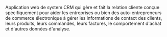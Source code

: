 Application web de system CRM qui gère et fait la relation cliente conçue spécifiquement pour aider les entreprises ou bien des auto-entrepreneurs de commerce électronique à gérer les informations de contact des clients, leurs produits, leurs commandes, leurs factures, le comportement d'achat et d'autres données d'analyse.
